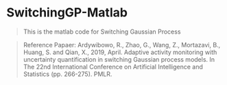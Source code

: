 # SwitchingGP-Matlab

> This is the matlab code for Switching Gaussian Process

> Reference Papaer:
> Ardywibowo, R., Zhao, G., Wang, Z., Mortazavi, B., Huang, S. and Qian, X., 2019, April. Adaptive activity monitoring with uncertainty quantification in switching Gaussian process models. In The 22nd International Conference on Artificial Intelligence and Statistics (pp. 266-275). PMLR.
